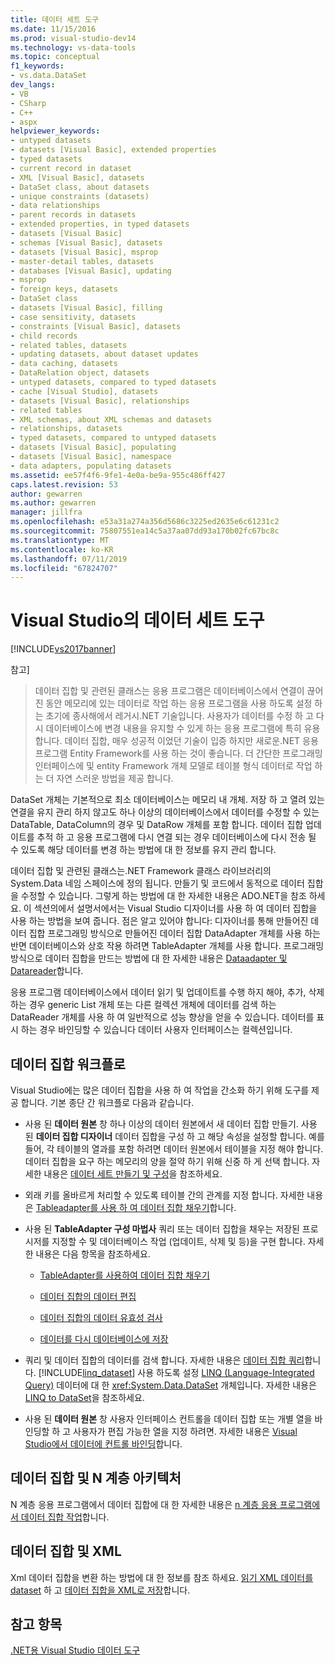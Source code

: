 ```yaml
---
title: 데이터 세트 도구
ms.date: 11/15/2016
ms.prod: visual-studio-dev14
ms.technology: vs-data-tools
ms.topic: conceptual
f1_keywords:
- vs.data.DataSet
dev_langs:
- VB
- CSharp
- C++
- aspx
helpviewer_keywords:
- untyped datasets
- datasets [Visual Basic], extended properties
- typed datasets
- current record in dataset
- XML [Visual Basic], datasets
- DataSet class, about datasets
- unique constraints (datasets)
- data relationships
- parent records in datasets
- extended properties, in typed datasets
- datasets [Visual Basic]
- schemas [Visual Basic], datasets
- datasets [Visual Basic], msprop
- master-detail tables, datasets
- databases [Visual Basic], updating
- msprop
- foreign keys, datasets
- DataSet class
- datasets [Visual Basic], filling
- case sensitivity, datasets
- constraints [Visual Basic], datasets
- child records
- related tables, datasets
- updating datasets, about dataset updates
- data caching, datasets
- DataRelation object, datasets
- untyped datasets, compared to typed datasets
- cache [Visual Studio], datasets
- datasets [Visual Basic], relationships
- related tables
- XML schemas, about XML schemas and datasets
- relationships, datasets
- typed datasets, compared to untyped datasets
- datasets [Visual Basic], populating
- datasets [Visual Basic], namespace
- data adapters, populating datasets
ms.assetid: ee57f4f6-9fe1-4e0a-be9a-955c486ff427
caps.latest.revision: 53
author: gewarren
ms.author: gewarren
manager: jillfra
ms.openlocfilehash: e53a31a274a356d5686c3225ed2635e6c61231c2
ms.sourcegitcommit: 75807551ea14c5a37aa07dd93a170b02fc67bc8c
ms.translationtype: MT
ms.contentlocale: ko-KR
ms.lasthandoff: 07/11/2019
ms.locfileid: "67824707"
---
```

# <a name="dataset-tools-in-visual-studio"></a>Visual Studio의 데이터 세트 도구
[!INCLUDE[vs2017banner](../includes/vs2017banner.md)]

참고]
> 데이터 집합 및 관련된 클래스는 응용 프로그램은 데이터베이스에서 연결이 끊어진 동안 메모리에 있는 데이터로 작업 하는 응용 프로그램을 사용 하도록 설정 하는 초기에 종사해에서 레거시.NET 기술입니다. 사용자가 데이터를 수정 하 고 다시 데이터베이스에 변경 내용을 유지할 수 있게 하는 응용 프로그램에 특히 유용 합니다. 데이터 집합, 매우 성공적 이었던 기술이 입증 하지만 새로운.NET 응용 프로그램 Entity Framework를 사용 하는 것이 좋습니다. 더 간단한 프로그래밍 인터페이스에 및 entity Framework 개체 모델로 테이블 형식 데이터로 작업 하는 더 자연 스러운 방법을 제공 합니다.

 DataSet 개체는 기본적으로 최소 데이터베이스는 메모리 내 개체. 저장 하 고 열려 있는 연결을 유지 관리 하지 않고도 하나 이상의 데이터베이스에서 데이터를 수정할 수 있는 DataTable, DataColumn의 경우 및 DataRow 개체를 포함 합니다. 데이터 집합 업데이트를 추적 하 고 응용 프로그램에 다시 연결 되는 경우 데이터베이스에 다시 전송 될 수 있도록 해당 데이터를 변경 하는 방법에 대 한 정보를 유지 관리 합니다.

 데이터 집합 및 관련된 클래스는.NET Framework 클래스 라이브러리의 System.Data 네임 스페이스에 정의 됩니다. 만들기 및 코드에서 동적으로 데이터 집합을 수정할 수 있습니다. 그렇게 하는 방법에 대 한 자세한 내용은 ADO.NET을 참조 하세요. 이 섹션의에서 설명서에서는 Visual Studio 디자이너를 사용 하 여 데이터 집합을 사용 하는 방법을 보여 줍니다. 점은 알고 있어야 합니다: 디자이너를 통해 만들어진 데이터 집합 프로그래밍 방식으로 만들어진 데이터 집합 DataAdapter 개체를 사용 하는 반면 데이터베이스와 상호 작용 하려면 TableAdapter 개체를 사용 합니다. 프로그래밍 방식으로 데이터 집합을 만드는 방법에 대 한 자세한 내용은 [Dataadapter 및 Datareader](https://msdn.microsoft.com/library/cc952ca2-ec19-46ab-9189-15174b52cb74)합니다.

 응용 프로그램 데이터베이스에서 데이터 읽기 및 업데이트를 수행 하지 해야, 추가, 삭제 하는 경우 generic List 개체 또는 다른 컬렉션 개체에 데이터를 검색 하는 DataReader 개체를 사용 하 여 일반적으로 성능 향상을 얻을 수 있습니다. 데이터를 표시 하는 경우 바인딩할 수 있습니다 데이터 사용자 인터페이스는 컬렉션입니다.

## <a name="dataset-workflow"></a>데이터 집합 워크플로
 Visual Studio에는 많은 데이터 집합을 사용 하 여 작업을 간소화 하기 위해 도구를 제공 합니다. 기본 종단 간 워크플로 다음과 같습니다.

- 사용 된 **데이터 원본** 창 하나 이상의 데이터 원본에서 새 데이터 집합 만들기. 사용 된 **데이터 집합 디자이너** 데이터 집합을 구성 하 고 해당 속성을 설정할 합니다. 예를 들어, 각 테이블의 열과를 포함 하려면 데이터 원본에서 테이블을 지정 해야 합니다. 데이터 집합을 요구 하는 메모리의 양을 절약 하기 위해 신중 하 게 선택 합니다. 자세한 내용은 [데이터 세트 만들기 및 구성](../data-tools/create-and-configure-datasets-in-visual-studio.md)을 참조하세요.

- 외래 키를 올바르게 처리할 수 있도록 테이블 간의 관계를 지정 합니다. 자세한 내용은 [Tableadapter를 사용 하 여 데이터 집합 채우기](../data-tools/fill-datasets-by-using-tableadapters.md)합니다.

- 사용 된 **TableAdapter 구성 마법사** 쿼리 또는 데이터 집합을 채우는 저장된 프로시저를 지정할 수 및 데이터베이스 작업 (업데이트, 삭제 및 등)을 구현 합니다. 자세한 내용은 다음 항목을 참조하세요.

  - [TableAdapter를 사용하여 데이터 집합 채우기](../data-tools/fill-datasets-by-using-tableadapters.md)

  - [데이터 집합의 데이터 편집](../data-tools/edit-data-in-datasets.md)

  - [데이터 집합의 데이터 유효성 검사](../data-tools/validate-data-in-datasets.md)

  - [데이터를 다시 데이터베이스에 저장](../data-tools/save-data-back-to-the-database.md)

- 쿼리 및 데이터 집합의 데이터를 검색 합니다. 자세한 내용은 [데이터 집합 쿼리](../data-tools/query-datasets.md)합니다. [!INCLUDE[linq_dataset](../includes/linq-dataset-md.md)] 사용 하도록 설정 [LINQ (Language-Integrated Query)](https://msdn.microsoft.com/library/a73c4aec-5d15-4e98-b962-1274021ea93d) 데이터에 대 한 <xref:System.Data.DataSet> 개체입니다. 자세한 내용은 [LINQ to DataSet](https://msdn.microsoft.com/library/743e3755-3ecb-45a2-8d9b-9ed41f0dcf17)을 참조하세요.

- 사용 된 **데이터 원본** 창 사용자 인터페이스 컨트롤을 데이터 집합 또는 개별 열을 바인딩할 하 고 사용자가 편집 가능한 열을 지정 하려면. 자세한 내용은 [Visual Studio에서 데이터에 컨트롤 바인딩](../data-tools/bind-controls-to-data-in-visual-studio.md)합니다.

## <a name="datasets-and-n-tier-architecture"></a>데이터 집합 및 N 계층 아키텍처
 N 계층 응용 프로그램에서 데이터 집합에 대 한 자세한 내용은 [n 계층 응용 프로그램에서 데이터 집합 작업](../data-tools/work-with-datasets-in-n-tier-applications.md)합니다.

## <a name="datasets-and-xml"></a>데이터 집합 및 XML
 Xml 데이터 집합을 변환 하는 방법에 대 한 정보를 참조 하세요. [읽기 XML 데이터를 dataset](../data-tools/read-xml-data-into-a-dataset.md) 하 고 [데이터 집합을 XML로 저장](../data-tools/save-a-dataset-as-xml.md)합니다.

## <a name="see-also"></a>참고 항목
 [.NET용 Visual Studio 데이터 도구](../data-tools/visual-studio-data-tools-for-dotnet.md)
